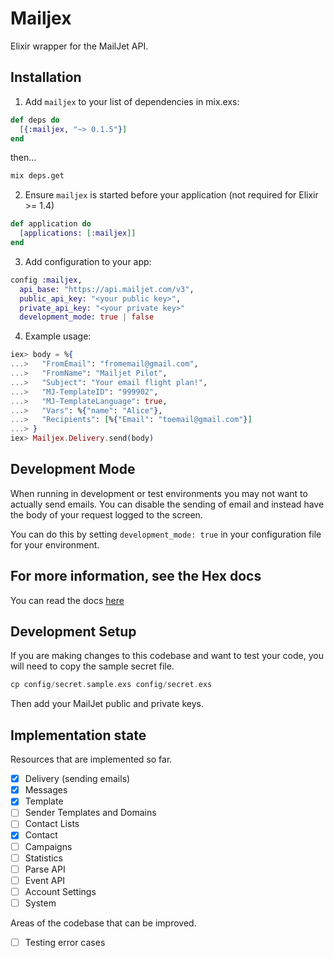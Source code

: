 # Mailjex

Elixir wrapper for the MailJet API.

## Installation

1. Add `mailjex` to your list of dependencies in mix.exs:

```elixir
def deps do
  [{:mailjex, "~> 0.1.5"}]
end
```

then...

```sh
mix deps.get
```


2. Ensure `mailjex` is started before your application (not required for Elixir >= 1.4)

```elixir
def application do
  [applications: [:mailjex]]
end
```

3. Add configuration to your app:

```elixir
config :mailjex,
  api_base: "https://api.mailjet.com/v3",
  public_api_key: "<your public key>",
  private_api_key: "<your private key>"
  development_mode: true | false
```

4. Example usage:

```elixir
iex> body = %{
...>   "FromEmail": "fromemail@gmail.com",
...>   "FromName": "Mailjet Pilot",
...>   "Subject": "Your email flight plan!",
...>   "MJ-TemplateID": "999902",
...>   "MJ-TemplateLanguage": true,
...>   "Vars": %{"name": "Alice"},
...>   "Recipients": [%{"Email": "toemail@gmail.com"}]
...> }
iex> Mailjex.Delivery.send(body)
```

## Development Mode

When running in development or test environments you may not want to actually send emails. You can disable the sending of email and instead have the body of your request logged to the screen.

You can do this by setting `development_mode: true` in your configuration file for your environment.

## For more information, see the Hex docs

You can read the docs [here](https://hexdocs.pm/mailjex)

## Development Setup

If you are making changes to this codebase and want to test your code, you will need to copy the sample secret file.

```elixir
cp config/secret.sample.exs config/secret.exs
```

Then add your MailJet public and private keys.

## Implementation state

Resources that are implemented so far.

- [x] Delivery (sending emails)
- [x] Messages
- [x] Template
- [ ] Sender Templates and Domains
- [ ] Contact Lists
- [x] Contact
- [ ] Campaigns
- [ ] Statistics
- [ ] Parse API
- [ ] Event API
- [ ] Account Settings
- [ ] System

Areas of the codebase that can be improved.

- [ ] Testing error cases

